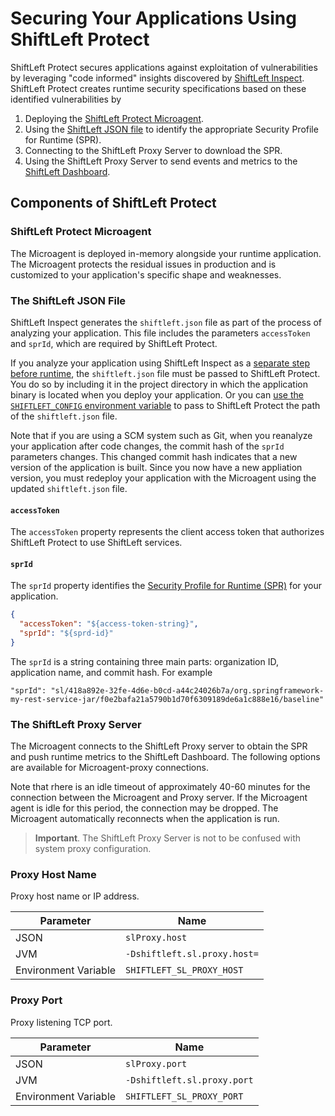 # Securing Your Applications Using ShiftLeft Protect

ShiftLeft Protect secures applications against exploitation of vulnerabilities by leveraging "code informed" insights discovered by [ShiftLeft Inspect](../../introduction/products.md). ShiftLeft Protect creates runtime security specifications based on these identified vulnerabilities by

1. Deploying the [ShiftLeft Protect Microagent](#shiftleft-protect-microagent).
2. Using the [ShiftLeft JSON file](#shiftleft-json-file) to identify the appropriate Security Profile for Runtime (SPR). 
3. Connecting to the ShiftLeft Proxy Server to download the SPR. 
4. Using the ShiftLeft Proxy Server to send events and metrics to the [ShiftLeft Dashboard](../using-dashboard/vulnerability-dashboard.md).

## Components of ShiftLeft Protect

### ShiftLeft Protect Microagent

The Microagent is deployed in-memory alongside your runtime application. The Microagent protects the residual issues in production and is customized to your application's specific shape and weaknesses. 

### The ShiftLeft JSON File

ShiftLeft Inspect generates the `shiftleft.json` file as part of the process of analyzing your application. This file includes the parameters `accessToken` and `sprId`, which are required by ShiftLeft Protect. 

If you analyze your application using ShiftLeft Inspect as a [separate step before runtime](../../inspect/analyzing-applications.md), the `shiftleft.json` file must be passed to ShiftLeft Protect. You do so by including it in the project directory in which the application binary is located when you deploy your application. Or you can [use the `SHIFTLEFT_CONFIG` environment variable](configuring-the-microagent.md) to pass to ShiftLeft Protect the path of the `shiftleft.json` file.

Note that if you are using a SCM system such as Git, when you reanalyze your application after code changes, the commit hash of the `sprId` parameters changes. This changed commit hash indicates that a new version of the application is built. Since you now have a new appliation version, you must redeploy your application with the Microagent using the updated `shiftleft.json` file. 

#### `accessToken`

The `accessToken` property represents the client access token that authorizes ShiftLeft Protect to use ShiftLeft services.

#### `sprId`

The `sprId` property identifies the [Security Profile for Runtime (SPR)](../../../policies/about-policy.md) for your application. 

```json
{
  "accessToken": "${access-token-string}",
  "sprId": "${sprd-id}"
}
```

The `sprId` is a string containing three main parts: organization ID, application name, and commit hash. For example

```
"sprId": "sl/418a892e-32fe-4d6e-b0cd-a44c24026b7a/org.springframework-my-rest-service-jar/f0e2bafa21a5790b1d70f6309189de6a1c888e16/baseline"
```

### The ShiftLeft Proxy Server

The Microagent connects to the ShiftLeft Proxy server to obtain the SPR and push runtime metrics to the ShiftLeft Dashboard. The following options are available for Microagent-proxy connections.

Note that rhere is an idle timeout of approximately 40-60 minutes for the connection between the Microagent and Proxy server. If the Microagent agent is idle for this period, the connection may be dropped. The Microagent automatically reconnects when the application is run.

>**Important**. The ShiftLeft Proxy Server is not to be confused with system proxy configuration.

### Proxy Host Name

Proxy host name or IP address.

Parameter | Name
--- | ---
JSON | `slProxy.host`
JVM | `-Dshiftleft.sl.proxy.host=`
Environment Variable | `SHIFTLEFT_SL_PROXY_HOST`

### Proxy Port

Proxy listening TCP port.

Parameter | Name
--- | ---
JSON | `slProxy.port`
JVM | `-Dshiftleft.sl.proxy.port`
Environment Variable | `SHIFTLEFT_SL_PROXY_PORT`
